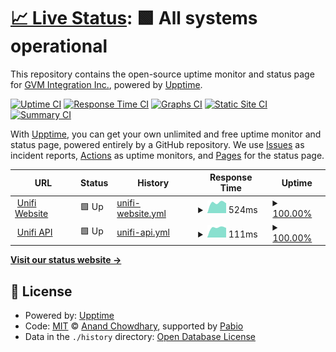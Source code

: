 # [📈 Live Status](https://status.gvmunifi.com): <!--live status--> **🟩 All systems operational**

This repository contains the open-source uptime monitor and status page for [GVM Integration Inc.](https://status.gvmunifi.com), powered by [Upptime](https://github.com/upptime/upptime).

[![Uptime CI](https://github.com/GVM-Integration-Inc/StatusPage/workflows/Uptime%20CI/badge.svg)](https://github.com/GVM-Integration-Inc/StatusPage/actions?query=workflow%3A%22Uptime+CI%22)
[![Response Time CI](https://github.com/GVM-Integration-Inc/StatusPage/workflows/Response%20Time%20CI/badge.svg)](https://github.com/GVM-Integration-Inc/StatusPage/actions?query=workflow%3A%22Response+Time+CI%22)
[![Graphs CI](https://github.com/GVM-Integration-Inc/StatusPage/workflows/Graphs%20CI/badge.svg)](https://github.com/GVM-Integration-Inc/StatusPage/actions?query=workflow%3A%22Graphs+CI%22)
[![Static Site CI](https://github.com/GVM-Integration-Inc/StatusPage/workflows/Static%20Site%20CI/badge.svg)](https://github.com/GVM-Integration-Inc/StatusPage/actions?query=workflow%3A%22Static+Site+CI%22)
[![Summary CI](https://github.com/GVM-Integration-Inc/StatusPage/workflows/Summary%20CI/badge.svg)](https://github.com/GVM-Integration-Inc/StatusPage/actions?query=workflow%3A%22Summary+CI%22)

With [Upptime](https://upptime.js.org), you can get your own unlimited and free uptime monitor and status page, powered entirely by a GitHub repository. We use [Issues](https://github.com/GVM-Integration-Inc/StatusPage/issues) as incident reports, [Actions](https://github.com/GVM-Integration-Inc/StatusPage/actions) as uptime monitors, and [Pages](https://status.gvmunifi.com) for the status page.

<!--start: status pages-->
<!-- This summary is generated by Upptime (https://github.com/upptime/upptime) -->
<!-- Do not edit this manually, your changes will be overwritten -->
<!-- prettier-ignore -->
| URL | Status | History | Response Time | Uptime |
| --- | ------ | ------- | ------------- | ------ |
| <img alt="" src="https://icons.duckduckgo.com/ip3/gvmunifi.com.ico" height="13"> [Unifi Website](https://gvmunifi.com) | 🟩 Up | [unifi-website.yml](https://github.com/GVM-Integration-Inc/StatusPage/commits/HEAD/history/unifi-website.yml) | <details><summary><img alt="Response time graph" src="./graphs/unifi-website/response-time-week.png" height="20"> 524ms</summary><br><a href="https://status.gvmunifi.com/history/unifi-website"><img alt="Response time 524" src="https://img.shields.io/endpoint?url=https%3A%2F%2Fraw.githubusercontent.com%2FGVM-Integration-Inc%2FStatusPage%2FHEAD%2Fapi%2Funifi-website%2Fresponse-time.json"></a><br><a href="https://status.gvmunifi.com/history/unifi-website"><img alt="24-hour response time 524" src="https://img.shields.io/endpoint?url=https%3A%2F%2Fraw.githubusercontent.com%2FGVM-Integration-Inc%2FStatusPage%2FHEAD%2Fapi%2Funifi-website%2Fresponse-time-day.json"></a><br><a href="https://status.gvmunifi.com/history/unifi-website"><img alt="7-day response time 524" src="https://img.shields.io/endpoint?url=https%3A%2F%2Fraw.githubusercontent.com%2FGVM-Integration-Inc%2FStatusPage%2FHEAD%2Fapi%2Funifi-website%2Fresponse-time-week.json"></a><br><a href="https://status.gvmunifi.com/history/unifi-website"><img alt="30-day response time 524" src="https://img.shields.io/endpoint?url=https%3A%2F%2Fraw.githubusercontent.com%2FGVM-Integration-Inc%2FStatusPage%2FHEAD%2Fapi%2Funifi-website%2Fresponse-time-month.json"></a><br><a href="https://status.gvmunifi.com/history/unifi-website"><img alt="1-year response time 524" src="https://img.shields.io/endpoint?url=https%3A%2F%2Fraw.githubusercontent.com%2FGVM-Integration-Inc%2FStatusPage%2FHEAD%2Fapi%2Funifi-website%2Fresponse-time-year.json"></a></details> | <details><summary><a href="https://status.gvmunifi.com/history/unifi-website">100.00%</a></summary><a href="https://status.gvmunifi.com/history/unifi-website"><img alt="All-time uptime 100.00%" src="https://img.shields.io/endpoint?url=https%3A%2F%2Fraw.githubusercontent.com%2FGVM-Integration-Inc%2FStatusPage%2FHEAD%2Fapi%2Funifi-website%2Fuptime.json"></a><br><a href="https://status.gvmunifi.com/history/unifi-website"><img alt="24-hour uptime 100.00%" src="https://img.shields.io/endpoint?url=https%3A%2F%2Fraw.githubusercontent.com%2FGVM-Integration-Inc%2FStatusPage%2FHEAD%2Fapi%2Funifi-website%2Fuptime-day.json"></a><br><a href="https://status.gvmunifi.com/history/unifi-website"><img alt="7-day uptime 100.00%" src="https://img.shields.io/endpoint?url=https%3A%2F%2Fraw.githubusercontent.com%2FGVM-Integration-Inc%2FStatusPage%2FHEAD%2Fapi%2Funifi-website%2Fuptime-week.json"></a><br><a href="https://status.gvmunifi.com/history/unifi-website"><img alt="30-day uptime 100.00%" src="https://img.shields.io/endpoint?url=https%3A%2F%2Fraw.githubusercontent.com%2FGVM-Integration-Inc%2FStatusPage%2FHEAD%2Fapi%2Funifi-website%2Fuptime-month.json"></a><br><a href="https://status.gvmunifi.com/history/unifi-website"><img alt="1-year uptime 100.00%" src="https://img.shields.io/endpoint?url=https%3A%2F%2Fraw.githubusercontent.com%2FGVM-Integration-Inc%2FStatusPage%2FHEAD%2Fapi%2Funifi-website%2Fuptime-year.json"></a></details>
| <img alt="" src="https://icons.duckduckgo.com/ip3/gvmunifi.com.ico" height="13"> [Unifi API](https://gvmunifi.com/api/time) | 🟩 Up | [unifi-api.yml](https://github.com/GVM-Integration-Inc/StatusPage/commits/HEAD/history/unifi-api.yml) | <details><summary><img alt="Response time graph" src="./graphs/unifi-api/response-time-week.png" height="20"> 111ms</summary><br><a href="https://status.gvmunifi.com/history/unifi-api"><img alt="Response time 111" src="https://img.shields.io/endpoint?url=https%3A%2F%2Fraw.githubusercontent.com%2FGVM-Integration-Inc%2FStatusPage%2FHEAD%2Fapi%2Funifi-api%2Fresponse-time.json"></a><br><a href="https://status.gvmunifi.com/history/unifi-api"><img alt="24-hour response time 111" src="https://img.shields.io/endpoint?url=https%3A%2F%2Fraw.githubusercontent.com%2FGVM-Integration-Inc%2FStatusPage%2FHEAD%2Fapi%2Funifi-api%2Fresponse-time-day.json"></a><br><a href="https://status.gvmunifi.com/history/unifi-api"><img alt="7-day response time 111" src="https://img.shields.io/endpoint?url=https%3A%2F%2Fraw.githubusercontent.com%2FGVM-Integration-Inc%2FStatusPage%2FHEAD%2Fapi%2Funifi-api%2Fresponse-time-week.json"></a><br><a href="https://status.gvmunifi.com/history/unifi-api"><img alt="30-day response time 111" src="https://img.shields.io/endpoint?url=https%3A%2F%2Fraw.githubusercontent.com%2FGVM-Integration-Inc%2FStatusPage%2FHEAD%2Fapi%2Funifi-api%2Fresponse-time-month.json"></a><br><a href="https://status.gvmunifi.com/history/unifi-api"><img alt="1-year response time 111" src="https://img.shields.io/endpoint?url=https%3A%2F%2Fraw.githubusercontent.com%2FGVM-Integration-Inc%2FStatusPage%2FHEAD%2Fapi%2Funifi-api%2Fresponse-time-year.json"></a></details> | <details><summary><a href="https://status.gvmunifi.com/history/unifi-api">100.00%</a></summary><a href="https://status.gvmunifi.com/history/unifi-api"><img alt="All-time uptime 100.00%" src="https://img.shields.io/endpoint?url=https%3A%2F%2Fraw.githubusercontent.com%2FGVM-Integration-Inc%2FStatusPage%2FHEAD%2Fapi%2Funifi-api%2Fuptime.json"></a><br><a href="https://status.gvmunifi.com/history/unifi-api"><img alt="24-hour uptime 100.00%" src="https://img.shields.io/endpoint?url=https%3A%2F%2Fraw.githubusercontent.com%2FGVM-Integration-Inc%2FStatusPage%2FHEAD%2Fapi%2Funifi-api%2Fuptime-day.json"></a><br><a href="https://status.gvmunifi.com/history/unifi-api"><img alt="7-day uptime 100.00%" src="https://img.shields.io/endpoint?url=https%3A%2F%2Fraw.githubusercontent.com%2FGVM-Integration-Inc%2FStatusPage%2FHEAD%2Fapi%2Funifi-api%2Fuptime-week.json"></a><br><a href="https://status.gvmunifi.com/history/unifi-api"><img alt="30-day uptime 100.00%" src="https://img.shields.io/endpoint?url=https%3A%2F%2Fraw.githubusercontent.com%2FGVM-Integration-Inc%2FStatusPage%2FHEAD%2Fapi%2Funifi-api%2Fuptime-month.json"></a><br><a href="https://status.gvmunifi.com/history/unifi-api"><img alt="1-year uptime 100.00%" src="https://img.shields.io/endpoint?url=https%3A%2F%2Fraw.githubusercontent.com%2FGVM-Integration-Inc%2FStatusPage%2FHEAD%2Fapi%2Funifi-api%2Fuptime-year.json"></a></details>

<!--end: status pages-->

[**Visit our status website →**](https://status.gvmunifi.com)

## 📄 License

- Powered by: [Upptime](https://github.com/upptime/upptime)
- Code: [MIT](./LICENSE) © [Anand Chowdhary](https://anandchowdhary.com), supported by [Pabio](https://pabio.com)
- Data in the `./history` directory: [Open Database License](https://opendatacommons.org/licenses/odbl/1-0/)
